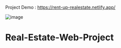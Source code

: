 Project Demo : https://rent-up-realestate.netlify.app/



![image](https://github.com/user-attachments/assets/f8036254-05d0-4772-85a7-ec3796a5a5e4)

# Real-Estate-Web-Project

